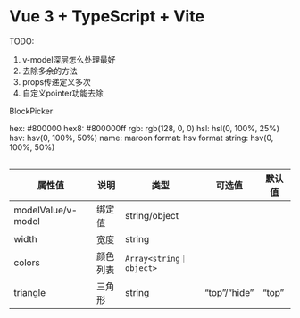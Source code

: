 # Vue 3 + TypeScript + Vite

TODO:

1. v-model深层怎么处理最好
2. 去除多余的方法
3. props传递定义多次
4. 自定义pointer功能去除

BlockPicker

hex:    #800000
hex8:    #800000ff
rgb:    rgb(128, 0, 0)
hsl:    hsl(0, 100%, 25%)
hsv:    hsv(0, 100%, 50%)
name:    maroon
format:    hsv
format string:    hsv(0, 100%, 50%)

```vue

```

| 属性值             | 说明     | 类型                    | 可选值       | 默认值 |
| ------------------ | -------- | ----------------------- | ------------ | ------ |
| modelValue/v-model | 绑定值   | string/object           |              |        |
| width              | 宽度     | string                  |              |        |
| colors             | 颜色列表 | `Array<string｜object>` |              |        |
| triangle           | 三角形   | string                  | “top”/“hide” | “top”  |


